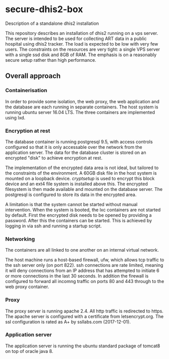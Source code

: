 # secure-dhis2-box
Description of a standalone dhis2 installation

This repository describes an installation of dhis2 running on a vps server.  The server is intended to be used for collecting ART data in a public hospital using dhis2 tracker.  The load is expected to be low with very few users.  The constraints on the resources are very tight: a single VPS server with a single ssd disk and 8GB of RAM.  The emphasis is on a reasonably secure setup rather than high performance.

## Overall approach
### Containerisation
In order to provide some isolation, the web proxy, the web application and the database are each running in separate containers.  The host system is running ubuntu server 16.04 LTS.  The three containers are implemented using lxd.

### Encryption at rest
The database container is running postgresql 9.5, with access controls configured so that it is only accessable over the network from the application server.  The data for the database cluster is stored on an encrypted "disk" to achieve encryption at rest.

The implementation of the encrypted data area is not ideal, but tailored to the constraints of the environment.  A 60GB disk file in the host system is mounted on a loopback device.  *cryptsetup* is used to encrypt this block device and an ext4 file system is installed above this. The encrypted filesystem is then made available and mounted on the database server.  The postgresql is configured to store its data in the encrypted area.

A limitation is that the system cannot be started without manual intervention.  When the system is booted, the lxc containers are not started by default.  First the encrypted disk needs to be opened by providing a password.  After this the containers can be started.  This is achieved by logging in via ssh and running a startup script.

### Networking
The containers are all linked to one another on an internal virtual network.

The host machine runs a host-based firewall, ufw, which allows tcp traffic to the ssh server only (on port 822).  ssh connections are rate limited, meaning it will deny connections from an IP address that has attempted to initiate 6 or more connections in the last 30 seconds.  In addition the firewall is configured to forward all incomng traffic on ports 80 and 443 through to the web proxy container.

### Proxy
The proxy server is running apache 2.4.  All http traffic is redirected to https.  The apache server is configured with a certificate from letsencrypt.org.  The ssl configuration is rated as A+ by ssllabs.com (2017-12-01).

### Application server
The application server is running the ubuntu standard package of tomcat8 on top of oracle java 8.

